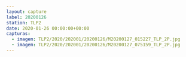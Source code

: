 ```yaml
---
layout: capture
label: 20200126
station: TLP2
date: 2020-01-26 00:00:00+00:00
capturas:
  - imagem: TLP2/2020/202001/20200126/M20200127_015227_TLP_2P.jpg
  - imagem: TLP2/2020/202001/20200126/M20200127_075159_TLP_2P.jpg
---
```


